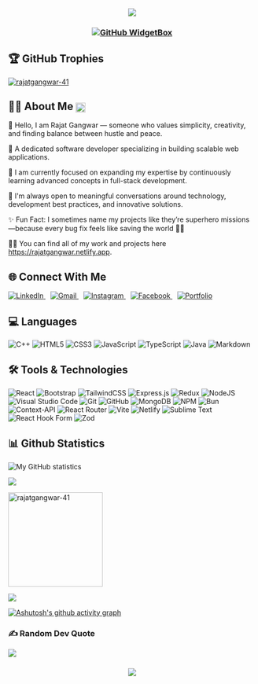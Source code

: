 <h3 align="center">

![](https://capsule-render.vercel.app/api?type=waving&color=gradient&height=100&section=header)

</h3>

<h3 align="center">
 
[![GitHub WidgetBox](https://github-widgetbox.vercel.app/api/profile?username=rajatgangwar-41&data=repositories,stars,commits&theme=light&hide_border=true)](https://github.com/Jurredr/github-widgetbox)

</h3>

<!-- <p align="center"> <img src="https://komarev.com/ghpvc/?username=rajatgangwar-41&label=Profile%20views&color=0e75b6&style=flat" alt="muhammadhassanraza25" height="30px"/> </p> -->

## 🏆 GitHub Trophies

<a href="https://github.com/ryo-ma/github-profile-trophy"><img src="https://github-profile-trophy.vercel.app/?username=rajatgangwar-41&theme=onedark&no-frame=false&no-bg=true&margin-w=4" alt="rajatgangwar-41" /></a>

## 🧑‍🦱 About Me <img src="https://komarev.com/ghpvc/?username=rajatgangwar-41&label=Profile%20views&color=0e75b6&style=flat" alt="Profile views" style="height: 20px; vertical-align: bottom;" />



👋 Hello, I am Rajat Gangwar — someone who values simplicity, creativity, and finding balance between hustle and peace.

🚀 A dedicated software developer specializing in building scalable web applications.

🌱  I am currently focused on expanding my expertise by continuously learning advanced concepts in full-stack development.

💬 I'm always open to meaningful conversations around technology, development best practices, and innovative solutions.

✨ Fun Fact: I sometimes name my projects like they’re superhero missions—because every bug fix feels like saving the world 🦸‍♂️

👨‍💻 You can find all of my work and projects here https://rajatgangwar.netlify.app.

## 🌐 Connect With Me

<a href="https://www.linkedin.com/in/rajatgangwar41/" style="margin-right: 10px;">
  <img
    alt="LinkedIn"
    src="https://img.shields.io/badge/LinkedIn-0077B5?logo=linkedin&logoColor=white&style=for-the-badge"
  />
</a>
<a href="mailto:rajatgangwar@gmail.com" style="margin-right: 10px;">
  <img
    alt="Gmail"
    src="https://img.shields.io/badge/Gmail-D14836?logo=gmail&logoColor=white&style=for-the-badge"
  />
</a>
<a href="https://www.instagram.com/rajatgangwar41" style="margin-right: 10px;">
  <img
    alt="Instagram"
    src="https://img.shields.io/badge/Instagram-E4405F?logo=instagram&logoColor=white&style=for-the-badge"
  />
</a>
<a href="https://www.facebook.com/rajatgangwar41" style="margin-right: 10px;">
  <img
    alt="Facebook"
    src="https://img.shields.io/badge/Facebook-1877F2?logo=facebook&logoColor=white&style=for-the-badge"
  />
</a>
<a href="https://rajatgangwar.netlify.app" style="margin-right: 10px;">
  <img
    alt="Portfolio"
    src="https://img.shields.io/badge/Portfolio-000000?logo=vercel&logoColor=white&style=for-the-badge"
  />
</a>

## 💻 Languages

![C++](https://img.shields.io/badge/c++-%2300599C.svg?style=for-the-badge&logo=c%2B%2B&logoColor=white) ![HTML5](https://img.shields.io/badge/html5-%23E34F26.svg?style=for-the-badge&logo=html5&logoColor=white) ![CSS3](https://img.shields.io/badge/css3-%231572B6.svg?style=for-the-badge&logo=css3&logoColor=white) ![JavaScript](https://img.shields.io/badge/javascript-%23323330.svg?style=for-the-badge&logo=javascript&logoColor=%23F7DF1E) ![TypeScript](https://img.shields.io/badge/TypeScript-3178C6?style=for-the-badge&logo=typescript&logoColor=fff) ![Java](https://img.shields.io/badge/java-%23ED8B00.svg?style=for-the-badge&logo=openjdk&logoColor=white) ![Markdown](https://img.shields.io/badge/markdown-%23000000.svg?style=for-the-badge&logo=markdown&logoColor=white)

## 🛠️ Tools & Technologies
![React](https://img.shields.io/badge/react-%2320232a.svg?style=for-the-badge&logo=react&logoColor=%2361DAFB) ![Bootstrap](https://img.shields.io/badge/bootstrap-%23563D7C.svg?style=for-the-badge&logo=bootstrap&logoColor=white) ![TailwindCSS](https://img.shields.io/badge/tailwind%20css-%2338B2AC.svg?style=for-the-badge&logo=tailwind-css&logoColor=white) ![Express.js](https://img.shields.io/badge/express.js-%23404d59.svg?style=for-the-badge&logo=express&logoColor=%2361DAFB) ![Redux](https://img.shields.io/badge/redux-%23593d88.svg?style=for-the-badge&logo=redux&logoColor=white)  ![NodeJS](https://img.shields.io/badge/node.js-6DA55F?style=for-the-badge&logo=node.js&logoColor=white) ![Visual Studio Code](https://img.shields.io/badge/Visual%20Studio%20Code-0078d7.svg?style=for-the-badge&logo=visual-studio-code&logoColor=white) ![Git](https://img.shields.io/badge/git-%23F05033.svg?style=for-the-badge&logo=git&logoColor=white) ![GitHub](https://img.shields.io/badge/github-%23121011.svg?style=for-the-badge&logo=github&logoColor=white) ![MongoDB](https://img.shields.io/badge/MongoDB-%234ea94b.svg?style=for-the-badge&logo=mongodb&logoColor=white) ![NPM](https://img.shields.io/badge/NPM-%23CB3837.svg?style=for-the-badge&logo=npm&logoColor=white) ![Bun](https://img.shields.io/badge/Bun-%23000000.svg?style=for-the-badge&logo=bun&logoColor=white) ![Context-API](https://img.shields.io/badge/Context--Api-000000?style=for-the-badge&logo=react) 	![React Router](https://img.shields.io/badge/React_Router-CA4245?style=for-the-badge&logo=react-router&logoColor=white) ![Vite](https://img.shields.io/badge/vite-%23646CFF.svg?style=for-the-badge&logo=vite&logoColor=white) ![Netlify](https://img.shields.io/badge/netlify-%23000000.svg?style=for-the-badge&logo=netlify&logoColor=#00C7B7) ![Sublime Text](https://img.shields.io/badge/sublime_text-%23575757.svg?style=for-the-badge&logo=sublime-text&logoColor=important) ![React Hook Form](https://img.shields.io/badge/React%20Hook%20Form-%23EC5990.svg?style=for-the-badge&logo=reacthookform&logoColor=white)
 ![Zod](https://img.shields.io/badge/zod-%233068b7.svg?style=for-the-badge&logo=zod&logoColor=white)


## 📊 Github Statistics

![My GitHub statistics](https://github-readme-stats.vercel.app/api?username=rajatgangwar-41&show_icons=true&theme=radical)

![](https://github-readme-streak-stats.herokuapp.com/?user=rajatgangwar-41&theme=radical&hide_border=false)

<!-- [![Top Langs](https://github-readme-stats.vercel.app/api/top-langs/?username=rajatgangwar-41&layout=compact&theme=radicle)](https://github.com/rajatgangwar-41/github-readme-stats) -->

<img src="https://github-readme-stats.vercel.app/api/top-langs?username=rajatgangwar-41&show_icons=true&locale=en&layout=compact&theme=bg_color=bg_color=FFFFF&title_color=007cff&icon_color=000" alt="rajatgangwar-41" height="192px"/>

![](http://github-profile-summary-cards.vercel.app/api/cards/profile-details?username=rajatgangwar-41&theme=github)

[![Ashutosh's github activity graph](https://github-readme-activity-graph.vercel.app/graph?username=rajatgangwar-41&bg_color=ffffff&color=000000&line=94ea90&point=06b11a&hide_border=true)](https://github.com/rajatgangwar-41/github-readme-activity-graph)

### ✍️ Random Dev Quote
![](https://quotes-github-readme.vercel.app/api?type=horizontal&theme=radical)

<h3 align="center">
  
![](https://capsule-render.vercel.app/api?type=waving&color=gradient&height=100&section=footer)

</h3>
